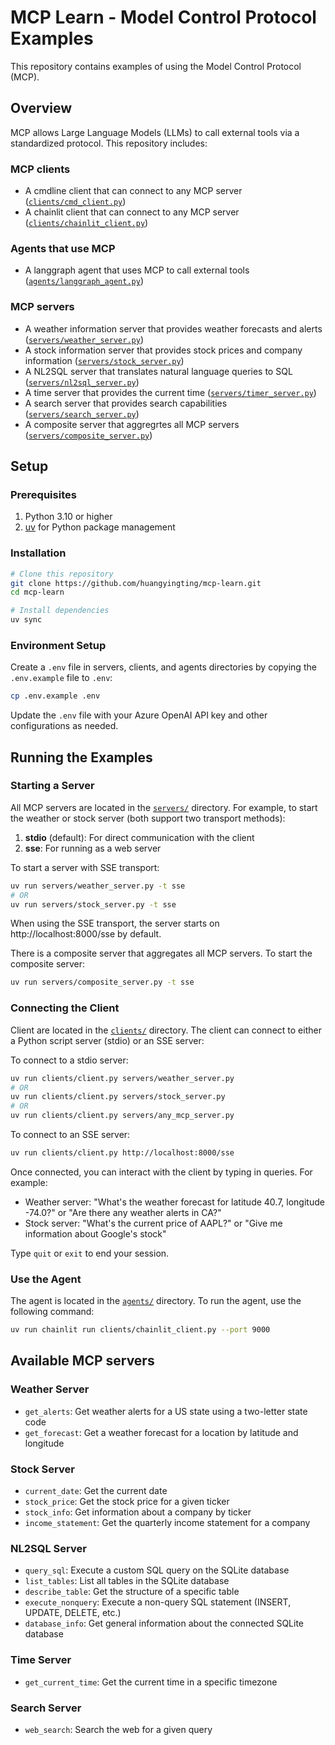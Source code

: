 # MCP Learn - Model Control Protocol Examples

This repository contains examples of using the Model Control Protocol (MCP).

## Overview

MCP allows Large Language Models (LLMs) to call external tools via a standardized protocol. This repository includes:

### MCP clients
- A cmdline client that can connect to any MCP server ([`clients/cmd_client.py`](clients/cmd_client.py))
- A chainlit client that can connect to any MCP server ([`clients/chainlit_client.py`](clients/chainlit_client.py))

### Agents that use MCP
- A langgraph agent that uses MCP to call external tools ([`agents/langgraph_agent.py`](agents/langgraph_agent.py))

### MCP servers
- A weather information server that provides weather forecasts and alerts ([`servers/weather_server.py`](servers/weather_server.py))
- A stock information server that provides stock prices and company information ([`servers/stock_server.py`](servers/stock_server.py))
- A NL2SQL server that translates natural language queries to SQL ([`servers/nl2sql_server.py`](servers/nl2sql_server.py))
- A time server that provides the current time ([`servers/timer_server.py`](servers/time_server.py))
- A search server that provides search capabilities ([`servers/search_server.py`](servers/search_server.py))
- A composite server that aggregrtes all MCP servers ([`servers/composite_server.py`](servers/composite_server.py))

## Setup

### Prerequisites

1. Python 3.10 or higher
2. [uv](https://github.com/astral-sh/uv) for Python package management

### Installation

```bash
# Clone this repository
git clone https://github.com/huangyingting/mcp-learn.git
cd mcp-learn

# Install dependencies
uv sync
```

### Environment Setup
Create a `.env` file in servers, clients, and agents directories by copying the `.env.example` file to `.env`:

```bash
cp .env.example .env
```
Update the `.env` file with your Azure OpenAI API key and other configurations as needed.

## Running the Examples

### Starting a Server

All MCP servers are located in the [`servers/`](servers/) directory. For example, to start the weather or stock server (both support two transport methods):

1. **stdio** (default): For direct communication with the client  
2. **sse**: For running as a web server

To start a server with SSE transport:

```bash
uv run servers/weather_server.py -t sse
# OR
uv run servers/stock_server.py -t sse
```

When using the SSE transport, the server starts on http://localhost:8000/sse by default.

There is a composite server that aggregates all MCP servers. To start the composite server:

```bash
uv run servers/composite_server.py -t sse
```

### Connecting the Client

Client are located in the [`clients/`](clients/) directory. The client can connect to either a Python script server (stdio) or an SSE server:

To connect to a stdio server:

```bash
uv run clients/client.py servers/weather_server.py
# OR
uv run clients/client.py servers/stock_server.py
# OR
uv run clients/client.py servers/any_mcp_server.py
```

To connect to an SSE server:

```bash
uv run clients/client.py http://localhost:8000/sse
```

Once connected, you can interact with the client by typing in queries. For example:

- Weather server: "What's the weather forecast for latitude 40.7, longitude -74.0?" or "Are there any weather alerts in CA?"
- Stock server: "What's the current price of AAPL?" or "Give me information about Google's stock"

Type `quit` or `exit` to end your session.

### Use the Agent
The agent is located in the [`agents/`](agents/) directory. To run the agent, use the following command:

```bash
uv run chainlit run clients/chainlit_client.py --port 9000
```

## Available MCP servers

### Weather Server

- `get_alerts`: Get weather alerts for a US state using a two-letter state code
- `get_forecast`: Get a weather forecast for a location by latitude and longitude

### Stock Server

- `current_date`: Get the current date
- `stock_price`: Get the stock price for a given ticker
- `stock_info`: Get information about a company by ticker
- `income_statement`: Get the quarterly income statement for a company

### NL2SQL Server

- `query_sql`: Execute a custom SQL query on the SQLite database
- `list_tables`: List all tables in the SQLite database
- `describe_table`: Get the structure of a specific table
- `execute_nonquery`: Execute a non-query SQL statement (INSERT, UPDATE, DELETE, etc.)
- `database_info`: Get general information about the connected SQLite database

### Time Server
- `get_current_time`: Get the current time in a specific timezone

### Search Server
- `web_search`: Search the web for a given query